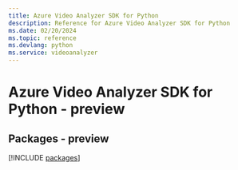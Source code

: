```yaml
---
title: Azure Video Analyzer SDK for Python
description: Reference for Azure Video Analyzer SDK for Python
ms.date: 02/20/2024
ms.topic: reference
ms.devlang: python
ms.service: videoanalyzer
---
```

# Azure Video Analyzer SDK for Python - preview
## Packages - preview
[!INCLUDE [packages](video-analyzer-index.md)]